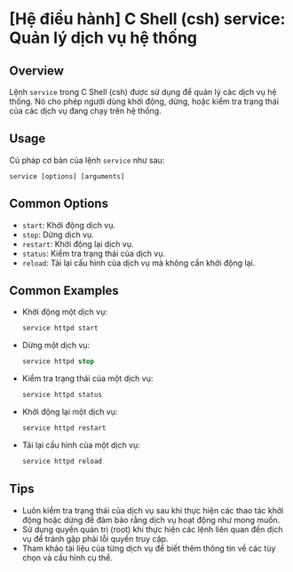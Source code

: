# [Hệ điều hành] C Shell (csh) service: Quản lý dịch vụ hệ thống

## Overview
Lệnh `service` trong C Shell (csh) được sử dụng để quản lý các dịch vụ hệ thống. Nó cho phép người dùng khởi động, dừng, hoặc kiểm tra trạng thái của các dịch vụ đang chạy trên hệ thống.

## Usage
Cú pháp cơ bản của lệnh `service` như sau:
```
service [options] [arguments]
```

## Common Options
- `start`: Khởi động dịch vụ.
- `stop`: Dừng dịch vụ.
- `restart`: Khởi động lại dịch vụ.
- `status`: Kiểm tra trạng thái của dịch vụ.
- `reload`: Tải lại cấu hình của dịch vụ mà không cần khởi động lại.

## Common Examples
- Khởi động một dịch vụ:
  ```csh
  service httpd start
  ```

- Dừng một dịch vụ:
  ```csh
  service httpd stop
  ```

- Kiểm tra trạng thái của một dịch vụ:
  ```csh
  service httpd status
  ```

- Khởi động lại một dịch vụ:
  ```csh
  service httpd restart
  ```

- Tải lại cấu hình của một dịch vụ:
  ```csh
  service httpd reload
  ```

## Tips
- Luôn kiểm tra trạng thái của dịch vụ sau khi thực hiện các thao tác khởi động hoặc dừng để đảm bảo rằng dịch vụ hoạt động như mong muốn.
- Sử dụng quyền quản trị (root) khi thực hiện các lệnh liên quan đến dịch vụ để tránh gặp phải lỗi quyền truy cập.
- Tham khảo tài liệu của từng dịch vụ để biết thêm thông tin về các tùy chọn và cấu hình cụ thể.